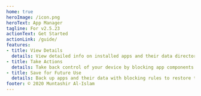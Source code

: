 ```yaml
---
home: true
heroImage: /icon.png
heroText: App Manager
tagline: For v2.5.23
actionText: Get Started
actionLink: /guide/
features:
- title: View Details
  details: View detailed info on installed apps and their data directories, SDK info, components, app ops, permissions and signing info
- title: Take Actions
  details: Take back control of your device by blocking app components and revoking permissions
- title: Save for Future Use
  details: Back up apps and their data with blocking rules to restore them after a device or OS upgrade 
footer: © 2020 Muntashir Al-Islam
---
```

